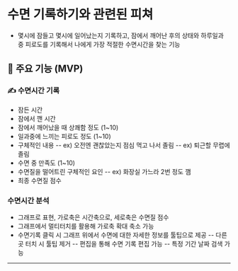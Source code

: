 # 수면 기록하기와 관련된 피쳐
- 몇시에 잠들고 몇시에 일어났는지 기록하고, 잠에서 깨어난 후의 상태와 하루일과 중 피로도를 기록해서 나에게 가장 적절한 수면시간을 찾는 기능

## 🎯 주요 기능 (MVP)

### ✍️ **수면시간 기록**
- 잠든 시간
- 잠에서 깬 시간
- 잠에서 깨어났을 때 상쾌함 정도 (1~10)
- 일과중에 느끼는 피로도 정도 (1~10)
- 구체적인 내용
-- ex) 오전엔 괜찮았는지 점심 먹고 나서 졸림
-- ex) 퇴근할 무렵에 졸림
- 수면 중 만족도 (1~10)
- 수면질을 떨어트린 구체적인 요인
-- ex) 화장실 가느라 2번 정도 깸
- 최종 수면질 점수


### **수면시간 분석**
- 그래프로 표현, 가로축은 시간축으로, 세로축은 수면질 점수
- 그래프에서 멀티터치를 활용해 가로축 확대 축소 가능
- 수면기록 클릭 시 그래프 위에서 수면에 대한 자세한 정보를 툴팁으로 제공
-- 다른 곳 터치 시 툴팁 제거
-- 편집을 통해 수면 기록 편집 가능
-- 특정 기간 날짜 검색 가능


  




---
